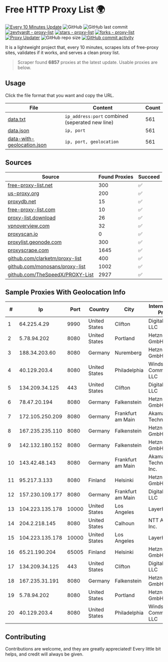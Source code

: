 
# Free HTTP Proxy List 🌍

[![Every 10 Minutes Update](https://github.com/mertguvencli/http-proxy-list/actions/workflows/main.yml/badge.svg?branch=main)](https://github.com/mertguvencli/http-proxy-list/actions/workflows/main.yml)
![GitHub](https://img.shields.io/github/license/mertguvencli/http-proxy-list)
![GitHub last commit](https://img.shields.io/github/last-commit/mertguvencli/http-proxy-list)
[![zevtyardt - proxy-list](https://img.shields.io/static/v1?label=zevtyardt&message=proxy-list&color=blue&logo=github)](https://github.com/zevtyardt/proxy-list "Go to GitHub repo")
[![stars - proxy-list](https://img.shields.io/github/stars/zevtyardt/proxy-list?style=social)](https://github.com/zevtyardt/proxy-list)
[![forks - proxy-list](https://img.shields.io/github/forks/zevtyardt/proxy-list?style=social)](https://github.com/zevtyardt/proxy-list)
[![Proxy Updater](https://github.com/zevtyardt/proxy-list/workflows/Proxy%20Updater/badge.svg)](https://github.com/zevtyardt/proxy-list/actions?query=workflow:"Proxy+Updater")
![GitHub repo size](https://img.shields.io/github/repo-size/zevtyardt/proxy-list)
[![GitHub commit activity](https://img.shields.io/github/commit-activity/m/zevtyardt/proxy-list?logo=commits)](https://github.com/zevtyardt/proxy-list/commits/main)

It is a lightweight project that, every 10 minutes, scrapes lots of free-proxy sites, validates if it works, and serves a clean proxy list.

> Scraper found **6857** proxies at the latest update. Usable proxies are below.

## Usage

Click the file format that you want and copy the URL.

|File|Content|Count|
|----|-------|-----|
|[data.txt](https://raw.githubusercontent.com/mertguvencli/http-proxy-list/main/proxy-list/data.txt)|`ip_address:port` combined (seperated new line)|561|
|[data.json](https://raw.githubusercontent.com/mertguvencli/http-proxy-list/main/proxy-list/data.json)|`ip, port`|561|
|[data-with-geolocation.json](https://raw.githubusercontent.com/mertguvencli/http-proxy-list/main/proxy-list/data-with-geolocation.json)|`ip, port, geolocation`|561|

## Sources

|Source|Found Proxies|Succeed|
|------|-------------|-------|
|[free-proxy-list.net](https://free-proxy-list.net)|300|✅|
|[us-proxy.org](https://www.us-proxy.org)|200|✅|
|[proxydb.net](http://proxydb.net)|15|✅|
|[free-proxy-list.com](https://free-proxy-list.com/?page=&port=&type%5B%5D=http&type%5B%5D=https&up_time=0&search=Search)|10|✅|
|[proxy-list.download](https://www.proxy-list.download/HTTP)|26|✅|
|[vpnoverview.com](https://vpnoverview.com/privacy/anonymous-browsing/free-proxy-servers)|32|✅|
|[proxyscan.io](https://www.proxyscan.io)|0|✅|
|[proxylist.geonode.com](https://proxylist.geonode.com/api/proxy-list?limit=300&page=1&sort_by=lastChecked&sort_type=desc&protocols=http,https)|300|✅|
|[proxyscrape.com](https://api.proxyscrape.com/v2/?request=displayproxies&protocol=http&timeout=10000&country=all&ssl=all&anonymity=all)|1645|✅|
|[github.com/clarketm/proxy-list](https://raw.githubusercontent.com/clarketm/proxy-list/master/proxy-list-raw.txt)|400|✅|
|[github.com/monosans/proxy-list](https://raw.githubusercontent.com/monosans/proxy-list/main/proxies/http.txt)|1002|✅|
|[github.com/TheSpeedX/PROXY-List](https://raw.githubusercontent.com/TheSpeedX/PROXY-List/master/http.txt)|2927|✅|


## Sample Proxies With Geolocation Info

|#|Ip|Port|Country|City|Internet Service Provider|
|-|--|----|-------|----|-------------------------|
|1|64.225.4.29|9990|United States|Clifton|DigitalOcean, LLC|
|2|5.78.94.202|8080|United States|Portland|Hetzner Online GmbH|
|3|188.34.203.60|8080|Germany|Nuremberg|Hetzner Online GmbH|
|4|40.129.203.4|8080|United States|Philadelphia|Windstream Communications LLC|
|5|134.209.34.125|443|United States|Clifton|DigitalOcean, LLC|
|6|78.47.20.194|8080|Germany|Falkenstein|Hetzner Online GmbH|
|7|172.105.250.209|8080|Germany|Frankfurt am Main|Akamai Technologies|
|8|167.235.235.110|8080|Germany|Falkenstein|Hetzner Online GmbH|
|9|142.132.180.152|8080|Germany|Falkenstein|Hetzner Online GmbH|
|10|143.42.48.143|8080|Germany|Frankfurt am Main|Akamai Technologies, Inc.|
|11|95.217.3.133|8080|Finland|Helsinki|Hetzner Online GmbH|
|12|157.230.109.177|8080|Germany|Frankfurt am Main|DigitalOcean, LLC|
|13|104.223.135.178|10000|United States|Los Angeles|LayerHost|
|14|204.2.218.145|8080|United States|Calhoun|NTT America, Inc.|
|15|104.223.135.178|10000|United States|Los Angeles|LayerHost|
|16|65.21.190.204|65005|Finland|Helsinki|Hetzner Online GmbH|
|17|134.209.34.125|443|United States|Clifton|DigitalOcean, LLC|
|18|167.235.31.191|8080|Germany|Falkenstein|Hetzner Online GmbH|
|19|5.78.94.202|8080|United States|Portland|Hetzner Online GmbH|
|20|40.129.203.4|8080|United States|Philadelphia|Windstream Communications LLC|



## Contributing

Contributions are welcome, and they are greatly appreciated! Every
little bit helps, and credit will always be given.

